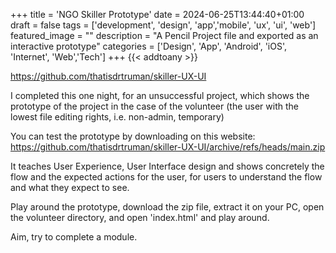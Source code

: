 +++
title = 'NGO Skiller Prototype'
date = 2024-06-25T13:44:40+01:00
draft = false
tags = ['development', 'design', 'app','mobile', 'ux', 'ui', 'web']
featured_image = ""
description = "A Pencil Project file and exported as an interactive prototype"
categories = ['Design', 'App', 'Android', 'iOS', 'Internet', 'Web','Tech']
+++
{{< addtoany >}} 

https://github.com/thatisdrtruman/skiller-UX-UI

I completed this one night, for an unsuccessful project, which shows the prototype of the project in the case of the volunteer (the user with the lowest file editing rights, i.e. non-admin, temporary)

You can test the prototype by downloading on this website: https://github.com/thatisdrtruman/skiller-UX-UI/archive/refs/heads/main.zip

It teaches User Experience, User Interface design and shows concretely the flow and the expected actions for the user, for users to understand the flow and what they expect to see.

Play around the prototype, download the zip file, extract it on your PC, open the volunteer directory, and open 'index.html' and play around.

Aim, try to complete a module.
